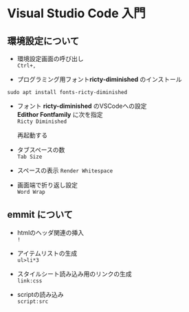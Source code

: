 # Visual Studio Code 入門

## 環境設定について
- 環境設定画面の呼び出し  
```Ctrl+,```

- プログラミング用フォント**ricty-diminished** のインストール 
```command
sudo apt install fonts-ricty-diminished
```
- フォント **ricty-diminished** のVSCodeへの設定  
  **Edithor Fontfamily** に次を指定  
  ```Ricty Diminished```  

  再起動する

- タブスペースの数  
```Tab Size```

- スペースの表示
```Render Whitespace```

- 画面端で折り返し設定  
```Word Wrap```


## emmit について  
- htmlのヘッダ関連の挿入  
```!```

- アイテムリストの生成  
```ul>li*3```

- スタイルシート読み込み用のリンクの生成  
```link:css```

- scriptの読み込み  
```script:src```
